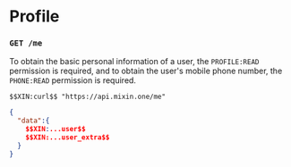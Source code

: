 # Profile

### `GET /me`

To obtain the basic personal information of a user, the `PROFILE:READ` permission is required, and to obtain the user's mobile phone number, the `PHONE:READ` permission is required.


```
$$XIN:curl$$ "https://api.mixin.one/me"
```

```json
{
  "data":{
    $$XIN:...user$$
    $$XIN:...user_extra$$
  }
}
```
